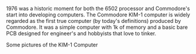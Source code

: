 1976 was a historic moment for both the 6502 processor and Commodore's start into developing computers. The Commodore KIM-1 computer is widely regarded as the first true computer (by today's definitions) produced by Commodore. It was a simple computer with 1k of memory and a basic bare PCB designed for engineer's and hobbyists that love to tinker.

Some pictures of the KIM-1 Computer
<img src="https://www.commodore.ca/wp-content/uploads/2018/11/white-commodore-mos-kim1.gif" alt="KIM-1 Computer" width="2em"/>
<img src="https://oldcomputers.net/pics/kim1.jpg" alt="KIM-1 Computer" width="2em"/>
<img src="https://vintagecomputer.ca/wp-content/uploads/2015/11/Kim-1-Blue-Rev-E-front.jpg" alt="KIM-1 Computer" width="2em"/>
<img src="https://oldcomputers.net/pics/kim1-b.jpg" alt="KIM-1 Computer" width="2em"/>
<img src="https://www.nightfallcrew.com/wp-content/uploads/2015/12/mos-kim-1-both-no-border-545.jpg" alt="KIM-1 Computer" width="2em"/>
